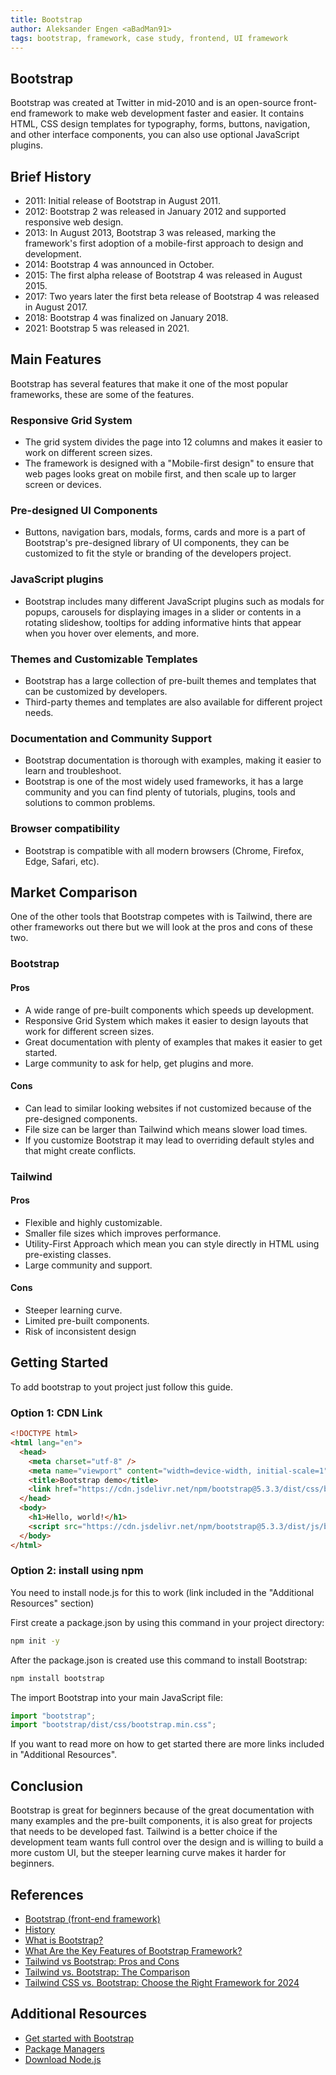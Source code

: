 ```yaml
---
title: Bootstrap
author: Aleksander Engen <aBadMan91>
tags: bootstrap, framework, case study, frontend, UI framework
---
```


## Bootstrap

Bootstrap was created at Twitter in mid-2010 and is an open-source front-end framework to make web development faster and easier. It contains HTML, CSS design templates for typography, forms, buttons, navigation, and other interface components, you can also use optional JavaScript plugins.

## Brief History

- 2011: Initial release of Bootstrap in August 2011.
- 2012: Bootstrap 2 was released in January 2012 and supported responsive web design.
- 2013: In August 2013, Bootstrap 3 was released, marking the framework's first adoption of a mobile-first approach to design and development.
- 2014: Bootstrap 4 was announced in October.
- 2015: The first alpha release of Bootstrap 4 was released in August 2015.
- 2017: Two years later the first beta release of Bootstrap 4 was released in August 2017.
- 2018: Bootstrap 4 was finalized on January 2018.
- 2021: Bootstrap 5 was released in 2021.

## Main Features

Bootstrap has several features that make it one of the most popular frameworks, these are some of the features.

### Responsive Grid System

- The grid system divides the page into 12 columns and makes it easier to work on different screen sizes.
- The framework is designed with a "Mobile-first design" to ensure that web pages looks great on mobile first, and then scale up to larger screen or devices.

### Pre-designed UI Components

- Buttons, navigation bars, modals, forms, cards and more is a part of Bootstrap's pre-designed library of UI components, they can be customized to fit the style or branding of the developers project.

### JavaScript plugins

- Bootstrap includes many different JavaScript plugins such as modals for popups, carousels for displaying images in a slider or contents in a rotating slideshow, tooltips for adding informative hints that appear when you hover over elements, and more.

### Themes and Customizable Templates

- Bootstrap has a large collection of pre-built themes and templates that can be customized by developers.
- Third-party themes and templates are also available for different project needs.

### Documentation and Community Support

- Bootstrap documentation is thorough with examples, making it easier to learn and troubleshoot.
- Bootstrap is one of the most widely used frameworks, it has a large community and you can find plenty of tutorials, plugins, tools and solutions to common problems.

### Browser compatibility

- Bootstrap is compatible with all modern browsers (Chrome, Firefox, Edge, Safari, etc).

## Market Comparison

One of the other tools that Bootstrap competes with is Tailwind, there are other frameworks out there but we will look at the pros and cons of these two.

### Bootstrap

#### Pros

- A wide range of pre-built components which speeds up development.
- Responsive Grid System which makes it easier to design layouts that work for different screen sizes.
- Great documentation with plenty of examples that makes it easier to get started.
- Large community to ask for help, get plugins and more.

#### Cons

- Can lead to similar looking websites if not customized because of the pre-designed components.
- File size can be larger than Tailwind which means slower load times.
- If you customize Bootstrap it may lead to overriding default styles and that might create conflicts.

### Tailwind

#### Pros

- Flexible and highly customizable.
- Smaller file sizes which improves performance.
- Utility-First Approach which mean you can style directly in HTML using pre-existing classes.
- Large community and support.

#### Cons

- Steeper learning curve.
- Limited pre-built components.
- Risk of inconsistent design

## Getting Started

To add bootstrap to yout project just follow this guide.

### Option 1: CDN Link

```html
<!DOCTYPE html>
<html lang="en">
  <head>
    <meta charset="utf-8" />
    <meta name="viewport" content="width=device-width, initial-scale=1" />
    <title>Bootstrap demo</title>
    <link href="https://cdn.jsdelivr.net/npm/bootstrap@5.3.3/dist/css/bootstrap.min.css" rel="stylesheet" integrity="sha384-QWTKZyjpPEjISv5WaRU9OFeRpok6YctnYmDr5pNlyT2bRjXh0JMhjY6hW+ALEwIH" crossorigin="anonymous" />
  </head>
  <body>
    <h1>Hello, world!</h1>
    <script src="https://cdn.jsdelivr.net/npm/bootstrap@5.3.3/dist/js/bootstrap.bundle.min.js" integrity="sha384-YvpcrYf0tY3lHB60NNkmXc5s9fDVZLESaAA55NDzOxhy9GkcIdslK1eN7N6jIeHz" crossorigin="anonymous"></script>
  </body>
</html>
```

### Option 2: install using npm

You need to install node.js for this to work (link included in the "Additional Resources" section)

First create a package.json by using this command in your project directory:

```bash
npm init -y
```

After the package.json is created use this command to install Bootstrap:

```bash
npm install bootstrap
```

The import Bootstrap into your main JavaScript file:

```javascript
import "bootstrap";
import "bootstrap/dist/css/bootstrap.min.css";
```

If you want to read more on how to get started there are more links included in "Additional Resources".

## Conclusion

Bootstrap is great for beginners because of the great documentation with many examples and the pre-built components, it is also great for projects that needs to be developed fast. Tailwind is a better choice if the development team wants full control over the design and is willing to build a more custom UI, but the steeper learning curve makes it harder for beginners.

## References

- [Bootstrap (front-end framework)](<https://en.wikipedia.org/wiki/Bootstrap_(front-end_framework)>)
- [History](https://getbootstrap.com/docs/4.0/about/history/)
- [What is Bootstrap?](https://www.w3schools.com/bootstrap5/bootstrap_get_started.php)
- [What Are the Key Features of Bootstrap Framework?](https://www.optisolbusiness.com/insight/what-are-the-key-features-of-bootstrap-framework)
- [Tailwind vs Bootstrap: Pros and Cons](https://likims.com/blog/tailwind-vs-bootstrap-pros-and-cons)
- [Tailwind vs. Bootstrap: The Comparison](https://caisy.io/blog/tailwind-vs-bootstrap)
- [Tailwind CSS vs. Bootstrap: Choose the Right Framework for 2024](https://www.loopple.com/blog/tailwind-css-vs-bootstrap/)

## Additional Resources

- [Get started with Bootstrap](https://getbootstrap.com/docs/5.3/getting-started/introduction/)
- [Package Managers](https://getbootstrap.com/docs/5.3/getting-started/download/#package-managers)
- [Download Node.js](https://nodejs.org/en/download/package-manager)
